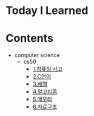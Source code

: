 # Today I Learned

# Contents
- computer science
  - cs50
    - [1.컴퓨팅 사고](https://github.com/dahye-han/TIL/blob/master/CS50/1.%20%EC%BB%B4%ED%93%A8%ED%8C%85%20%EC%82%AC%EA%B3%A0.md)
    - [2.C언어](https://github.com/dahye-han/TIL/blob/master/CS50/2.%20C%EC%96%B8%EC%96%B4.md)
    - [3.배열](https://github.com/dahye-han/TIL/blob/master/CS50/3.%EB%B0%B0%EC%97%B4.md)
    - [4.알고리즘](https://github.com/dahye-han/TIL/blob/master/CS50/4.%EC%95%8C%EA%B3%A0%EB%A6%AC%EC%A6%98.md)
    - [5.메모리](https://github.com/dahye-han/TIL/blob/master/CS50/5.%EB%A9%94%EB%AA%A8%EB%A6%AC.md)
    - [6.자료구조](https://github.com/dahye-han/TIL/blob/master/CS50/6.%EC%9E%90%EB%A3%8C%EA%B5%AC%EC%A1%B0.md)
